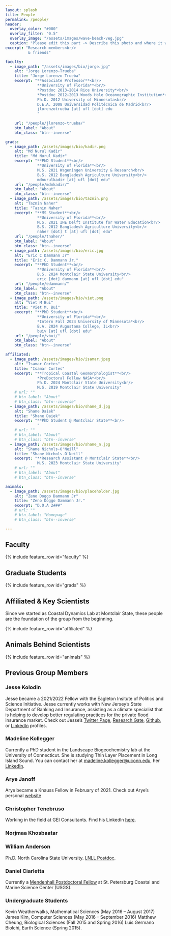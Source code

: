 ```yaml
---
layout: splash
title: People
permalink: /people/
header:
  overlay_color: "#000"
  overlay_filter: "0.5"
  overlay_image: "/assets/images/wave-beach-veg.jpg"
  caption: "Please edit this part -> Describe this photo and where it was taken *Photo: J. Smith*"
excerpt: "Research members<br/>
          & friends"

faculty:
  - image_path: "/assets/images/bio/jorge.jpg"
    alt: "Jorge Lorenzo-Trueba"
    title: "Jorge Lorenzo-Trueba"
    excerpt: "**Associate Professor**<br/>
              **University of Florida**<br/>
              *Postdoc 2013–2014 Rice University*<br/>
              *Postdoc 2012–2013 Woods Hole Oceanographic Institution*<br/>
              Ph.D. 2012 University of Minnesota<br/>
              D.E.A. 2008 Universidad Politécnica de Madrid<br/>
              jlorenzotrueba [at] ufl [dot] edu
              "
    
    url: "/people/jlorenzo-trueba/"
    btn_label: "About"
    btn_class: "btn--inverse"

grads:
  - image_path: /assets/images/bio/kadir.png
    alt: "Md Nurul Kadir"
    title: "Md Nurul Kadir"
    excerpt: "**PhD Student**<br/>
              **University of Florida**<br/>
              M.S. 2021 Wageningen University & Research<br/>
              B.S. 2012 Bangladesh Agriculture University<br/>
              mdnurulkadir [at] ufl [dot] edu"
    url: "/people/mdnkadir/"
    btn_label: "About"
    btn_class: "btn--inverse"
  - image_path: /assets/images/bio/taznin.png
    alt: "Taznin Naher"
    title: "Taznin Naher"
    excerpt: "**MS Student**<br/>
              **University of Florida**<br/>
              M.S. 2021 IHE Delft Institute for Water Education<br/>
              B.S. 2012 Bangladesh Agriculture University<br/>
              naher [dot] t [at] ufl [dot] edu"
    url: "/people/tnaher/"
    btn_label: "About"
    btn_class: "btn--inverse"
  - image_path: /assets/images/bio/eric.jpg
    alt: "Eric C Dammann Jr"
    title: "Eric C. Dammann Jr."
    excerpt: "**PhD Student**<br/>
              **University of Florida**<br/>
              B.S. 2024 Montclair State University<br/>
              eric [dot] dammann [at] ufl [dot] edu"
    url: "/people/edammann/"
    btn_label: "About"
    btn_class: "btn--inverse"
  - image_path: /assets/images/bio/viet.png
    alt: "Viet M Bui"
    title: "Viet M. Bui"
    excerpt: "**PhD Student**<br/>
              **University of Florida**<br/>
              *Intern Fall 2024 University of Minnesota*<br/>
              B.A. 2024 Augustana College, IL<br/>
              buiv [at] ufl [dot] edu"
    url: "/people/vbui/"
    btn_label: "About"
    btn_class: "btn--inverse"

affiliated:
  - image_path: /assets/images/bio/isamar.jpeg
    alt: "Isamar Cortes"
    title: "Isamar Cortes"
    excerpt: "**Tropical Coastal Geomorphologist**<br/>
              *PreDoctoral Fellow NASA*<br/>
              Ph.D. 2024 Montclair State University<br/>
              M.S. 2019 Montclair State University"
    # url: ""
    # btn_label: "About"
    # btn_class: "btn--inverse"
  - image_path: /assets/images/bio/shane_d.jpg
    alt: "Shane Daiek"
    title: "Shane Daiek"
    excerpt: "**PhD Student @ Montclair State**<br/>
              "
    # url: ""
    # btn_label: "About"
    # btn_class: "btn--inverse"
  - image_path: /assets/images/bio/shane_n.jpg
    alt: "Shane Nichols-O'Neill"
    title: "Shane Nichols-O'Neill"
    excerpt: "**Research Assistant @ Montclair State**<br/>
              M.S. 2023 Montclair State University"
    # url: ""
    # btn_label: "About"
    # btn_class: "btn--inverse"

animals: 
  - image_path: /assets/images/bio/placeholder.jpg
    alt: "Zeno Doggo Dammann Jr"
    title: "Zeno Doggo Dammann Jr."
    excerpt: "D.O.A 2###"
    # url: ""
    # btn_label: "Homepage"
    # btn_class: "btn--inverse"

---
```


## Faculty

{% include feature_row id="faculty" %}

## Graduate Students

{% include feature_row id="grads" %}

## Affiliated & Key Scientists
Since we started as Coastal Dynamics Lab at Montclair State, these people are the foundation of the group from the beginning.

{% include feature_row id="affiliated" %}

## Animals Behind Scientists

{% include feature_row id="animals" %}

## Previous Group Members

### Jesse Kolodin
Jesse became a 2021/2022 Fellow with the Eagleton Insitute of Politics and Science Initiative. Jesse currently works with New Jersey’s State Department of Banking and Insurance, assisting as a climate specialist that is helping to develop better regulating practices for the private flood insurance market. Check out Jesse’s [Twitter Page](https://x.com/JesseKolodin), [Research Gate](https://www.researchgate.net/profile/Jesse-Kolodin), [Github](https://github.com/KolodinJesse), or [LinkedIn](https://www.linkedin.com/in/jesse-kolodin-ph-d-06228b64/) profiles.

### Madeline Kollegger
Currently a PhD student in the Landscape Biogeochemistry lab at the University of Connecticut. She is studying Thin Layer Placement in Long Island Sound. You can contact her at madeline.kollegger@uconn.edu, her [LinkedIn](https://www.linkedin.com/in/madeline-kollegger-961a90ab/).

### Arye Janoff
Arye became a Knauss Fellow in February of 2021. Check out Arye’s personal [website](https://aryejanoff.wixsite.com/personalwebsite/)

### Christopher Tenebruso
Working in the field at GEI Consultants. Find his LinkedIn [here](https://www.linkedin.com/in/christopher-tenebruso-524922117/).

### Norjmaa Khosbaatar

### William Anderson
Ph.D. North Carolina State University. [LNLL Postdoc](https://github.com/andersonw1).

### Daniel Ciarletta
Currently a [Mendenhall Postdoctoral Fellow](https://www.usgs.gov/staff-profiles/daniel-ciarletta?qt-staff_profile_science_products=0#qt-staff_profile_science_products) at St. Petersburg Coastal and Marine Science Center (USGS).

### Undergraduate Students
Kevin Weatherwalks, Mathematical Sciences (May 2016 – August 2017)
James Kim, Computer Sciences (May 2016 – September 2016)
Matthew Cheung, Biological Sciences (Fall 2015 and Spring 2016)
Luis Germano Biolchi, Earth Science (Spring 2015).

